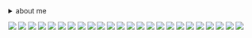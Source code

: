  <details> <summary>about me</summary> hi im *francis* or ray,, im a femme boylesbian
<br>
  im usually friendly unless stated otherwise, 
<br>
  feel free to int if im not offtab! :)
  <br>
    </details>
    
<img src="https://64.media.tumblr.com/1c354d58e3a9067f7de4fa5946520416/adf79bd8a54b3422-03/s250x400/4751432a36c392980fd64cfbbe126df92f88226c.pnj"> <img src="https://64.media.tumblr.com/8e441571d8e7d2ca1f8455bf20e48b71/6c9c6db1d57a1d89-a7/s100x200/6b0db5774ed6146d671c92127f1bba5b0c849d8d.pnj"> <img src="https://64.media.tumblr.com/2dade9fa196102784e13baa0c6cf3d97/d13620ee9b770747-75/s100x200/b94d74c3017c15fa554c703fe18407e1221e2ef9.gifv"> <img src="https://64.media.tumblr.com/d6ec055f9eaf7666171beb174aadc7b2/320c9144c24c782d-6e/s100x200/2064db5d7c5dc31a8593e05f9e463b5a36a41248.pnj"> <img src="https://64.media.tumblr.com/0897128534ac3797bc913df69de31142/874107b955c72c26-da/s100x200/5a53b9fb4f2e5b3d3a8c8c2e38974dd9e49ee699.pnj">
<img src="https://64.media.tumblr.com/527b8213cce1076067ec4a41eb140f4d/6adc6c8478d4d04c-45/s100x200/d42da4157e6613bb19ea1ab35c069fe79bbe6335.pnj">
<img src="https://64.media.tumblr.com/ea0d38b5644f3dbdfc869dde4aa56593/6adc6c8478d4d04c-31/s100x200/561c8af94a26b6b7c6bbffdcee535b5c8d3cd6f5.gifv">
<img src="https://64.media.tumblr.com/549f5a0b2f9ce54298bf6d3793358f3f/b39afc0a3fbcfcb9-bf/s100x200/b6a5ee319c971ff4c568cb9f71994a0e252f99d9.pnj">
<img src="https://64.media.tumblr.com/8c5714dcdb4ee70548ffe23db5f38df0/e8df9466e12e935c-dd/s100x200/f82af4b9ccef4e65ca9999009ce530c3328200d4.gifv">
<img src="https://64.media.tumblr.com/0eb01f8a05f2589c6f0acfab8eea739a/ebc3788bbdbffd12-8c/s100x200/7e76ff443c0dc5ace8c5db7b75a8a1e8594b29ca.pnj">
<img src="https://64.media.tumblr.com/b16c564096b9b296c9393ed7ea79ecf7/7974148c47877814-39/s100x200/a4e4d58c591773d09d7f5671a945df9e8f963545.pnj">
<img src="https://64.media.tumblr.com/c12f1d35c55d13df341fd55d52ec0fc1/320c9144c24c782d-38/s100x200/8d02b13b0d1546c63c30c71c2cce422a614a1560.pnj">
<img src="https://64.media.tumblr.com/264a1090b1d4aa8c808bb2592a4f4767/6adc6c8478d4d04c-b5/s100x200/04448e0765aa94d73a51e38150a80aef90940494.gifv">
<img src="https://64.media.tumblr.com/73816aa7ec1fc824906b7a28eb3b1950/a251213c95b11efb-cf/s100x200/1fcf67b8fbcf654ea81a41aba7a738694e4042cf.pnj"> <img src="https://64.media.tumblr.com/45ae960cee17d0389b860a7f460cffcc/ab7d4a728fea499e-ef/s100x200/29e427e4b6db8ad9ad403406b985f468a9222bec.gifv">
<img src="https://64.media.tumblr.com/fa1e15314f0041e00accdbd673a9a8a0/46c54fbac5bbbcca-b8/s100x200/a0366091b148f1847f966f8764b23ac57560fe32.pnj">
<img src="https://64.media.tumblr.com/12ce92e64dd20bcd621ce8dadcc452a5/46c54fbac5bbbcca-8a/s100x200/692e2ef65a372ff77d3966dc959c2a8c616bf53e.pnj">
<img src="https://64.media.tumblr.com/020b1ab2812c8c6562eb3e63b432fd92/c0a0af8c0cb077fc-f1/s100x200/5ce7198bb4595aea8604e8bf45628695a53d67ef.pnj">
<img src="https://64.media.tumblr.com/9872cbfbc915d4cab86e5674d55a85d4/c8a17f0aed5a5158-c2/s100x200/8cf00909a2fee50fa0698f33c2803d868ad58ca2.pnj">
<img src="https://64.media.tumblr.com/207169db043c7f1fbb711c2031818885/9424c9c7b31d8eaa-04/s100x200/6a6f8b3b90c1c3b8a8c60c3dd23c777f4b3ae974.pnj">
<img src="https://64.media.tumblr.com/e1c6ffb9d175c1977fab6e9d7a770ac4/de735af3eec47111-9b/s100x200/3831824f4515232dde7bcdad2cbcf57e1ae24d20.jpg">
<img src="https://64.media.tumblr.com/82c8e1f325b4d8e4ae1591dbe6334cbf/0c57f256feb16bfc-5b/s100x200/f355be6b27ab0102df749c44e6c3d2efcecfe5c0.webp"> <img src="https://64.media.tumblr.com/c6f33908074fd06e7aaff85813203d42/1a1a2b33ebcad3ed-e6/s100x200/2f889d0c5993112b19167fc6cad58fa404bc286c.pnj">
<img src="https://64.media.tumblr.com/f7d77443deb91ad953dd2649c5a37a79/ad2a70a679bddd2a-c1/s100x200/110a9ca2c221c4171fbe01ef51991746cf593d2a.gifv"> 
